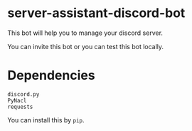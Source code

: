 # server-assistant-discord-bot
This bot will help you to manage your discord server.

You can invite this bot or you can test this bot locally.

# Dependencies
```
discord.py
PyNacl
requests
```

You can install this by ```pip```.
